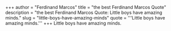 +++
author = "Ferdinand Marcos"
title = "the best Ferdinand Marcos Quote"
description = "the best Ferdinand Marcos Quote: Little boys have amazing minds."
slug = "little-boys-have-amazing-minds"
quote = '''Little boys have amazing minds.'''
+++
Little boys have amazing minds.

